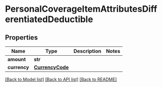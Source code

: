 # PersonalCoverageItemAttributesDifferentiatedDeductible

## Properties
Name | Type | Description | Notes
------------ | ------------- | ------------- | -------------
**amount** | **str** |  | 
**currency** | [**CurrencyCode**](CurrencyCode.md) |  | 

[[Back to Model list]](../README.md#documentation-for-models) [[Back to API list]](../README.md#documentation-for-api-endpoints) [[Back to README]](../README.md)

